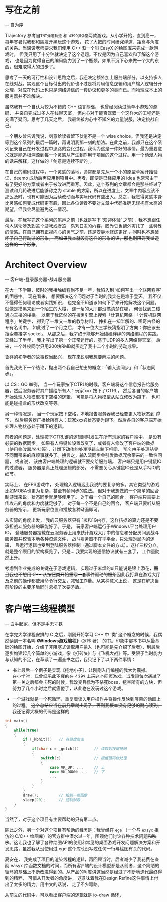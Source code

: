 # 写在之前
 -- 自为序

Trajectory 参考自`TNT弹道轨迹` 和 `4399弹弹堂`两款游戏。从小学开始，直到高一，每年寒暑假我都和朋友开黑玩这个游戏， 花了大把的时间研究弹道、距离与角度的关系。当课设老师要求我们使用 C++ 和一个叫 EasyX 的绘图库来完成一款游戏时， 但我只用了十分钟就决定了这个选题。不仅是因为自己喜欢和了解这个游戏， 也是因为觉得自己的编码能力到了一个瓶颈，如果不沉下心来做一个大的东西，很难取得大的进步了。

思考了一天的可行性和设计思路之后，我还决定额外加上服务端部分，以支持多人在线对战。实现这个目标付出的代价也不过是将对局信息逻辑和用户输入逻辑分开处理，对应在代码上也只是网络通信的一套协议和更多的类而已。而物理成本上的服务器并不难解决。  

虽然我有一个自认为较为不错的 C++ 语言基础， 也曾经阅读过简单小游戏的源码， 并亲自完成过多人在线聊天室， 但内心对于能否驾驭一个这样大的工程还是充满了疑问。思考了几天之后， 我最终被内心中不知名的力量说服，决定挑战自己。  

一个朋友曾告诉我说，刻意给读者留下伏笔不是一个 wise choice。但我还是决定等到这个系列的最后一篇时，再说明我那一刻的想法。在此之前，我都只在这个系列记录自己在开发过程中思路的变化过程。我认为这是一件好的事情。最为重要意义就是能追根溯源到每一个灵感从产生到作用于项目的这个过程。用一个动漫人物的话来解释，这样做的「剑意是连续不断的」。  

在自己的编码过程中，一个灵感的落地，通常都是先从一个小的原型草案开始验证，deemo 成功后再应用到项目中。再者，即便是已经应用的 idea 也常常由于有了更好的方案或者由于被改进而重写。因此，这个系列的文章都会是那些经过了测试和几轮改进后能够称之为 stable 的方案，所以在进度上，文章中内容应该不那么及时，也有可能因为后续改动而与实际代码有些出入。总之，我觉得灵感本身比灵感如何变成代码更有趣，因此各位读者不要对文章中代码准确无误抱有太高的期望，但我会尽量避免这一情况。

最后，在我写完这个系列的尾声之前（也就是写下 ‘欢迎体验’ 之前），我不想跟任何人谈论涉及到这个游戏或者这一系列日志的内容，因为它也额外寄托了一些特殊的情感。在自己拥有正视内心的勇气之前，还是安静地修炼更好 ~~，同时也不想破坏了自己行动派的形象， 而如果我本就没有这样的形象的话，那也别阻碍我塑造这样的一个形象~~。


# Architect Overview    
 -- 客户端-登录服务器-战斗服务器  
 
在大一下学期，彼时的我接触编程尚不足一年，我陷入到 ‘如何写出一个联网程序’ 的困惑中。 现在看来， 想要解决这个问题对于当时的我实在是难于登天。 我不仅不懂得任何理论或者实践知识， 也完全不知道该如何下手来开始解决这个问题。 就像是摸黑来到一个陌生的大楼， 连一层的大厅都没搞清楚在哪， 何谈找到二楼通向三楼的楼梯。 以至于我茫然的在搜索引擎上搜索「计算机网络」「计算机联网程序」关键字， 得到了一堆又一堆的教学材料， 挣扎在一知半解的、稀奇古怪的专有名词中。 如此过了一个月之后， 才有一位大三学长猜指明了方向：你应该去搜索套接字 socket。 从那之后，我才终于能够开始磕磕绊绊的网络编程的实践。 又经过了半年， 我才写出了第一个正常运行的，基于UDP的多人网络聊天室。 后来，一个外校同学只用200块RMB就买走了我十二个小时的劳动成果。 

鲁莽的初学者的故事权当起兴， 现在来说明我想要解决的问题。

首先我先下一个结论，抛出两个我自己想出的概念：「输入流同步」和「状态同步」。

以 CS：GO 举例， 当一个玩家按下CTRL的时候，客户端将这个信息报告给服务器，然后服务器将其广播给所有人：玩家 xxx 按下了CTRL， 然后各自的客户端开始处理人物模型按下空格的逻辑， 可能是将人物模型从站立修改为蹲下， 也可能是碰撞盒的形状改变等等。  

另一种情况是， 当一个玩家按下空格，本地报告服务器我已经变更人物状态到 蹲下， 然后服务器广播给所有人：玩家xxx的状态变为蹲下。然后各自的客户端开始处理人物状态处于蹲下的逻辑。 

前者的问题是，处理按下CTRL键的逻辑同时发生在所有玩家的客户端中， 是没有必要的数据同步。 如果有人将键位设置改变了，或者有人修改了客户端的数据（使用修改器/外挂等），让蹲下动作的处理逻辑与趴下相同， 那么由于处理结果不同而带来的麻烦事就多了。换言之，输入流同步会引发数据冗余带来的一致性问题， 或者说， 该由客户端处理的逻辑就不要交给服务端。 客户端只是用户键鼠IO的过滤器， 服务器是真正处理逻辑的部分， 不需要关心从键鼠IO还是从手柄IO的细节。

实际上， 在FPS游戏中， 处理输入逻辑远比我说的要复杂的多。其它类型的游戏比如MOBA也更为复杂，甚至有帧同步的说法。 但对于我想做的一个简单的回合制游戏来说，状态同步就足够使用了。 对于每一个自己的回合， 客户端只需要上传攻击的角度和力度就足够了， 对于每一个不是自己的回合， 客户端只要听从服务器的指示， 更新玩家位置和播放各种动画即可。  

从实际的角度出发， 我的云服务器只有 1核和1G内存，这样拮据的算力还是不要承担战斗服务器的职能好了。于是， 玩家客户端运行于Windows平台处理用户IO， 登陆服务器挂载在云服务器上用来统计游戏大厅中的信息和分配房间到战斗服务器并校验本地各种资源文件， 战斗服务器不在乎平台，只处理对局内的逻辑， 且运行逻辑也受到登陆服务器控制（通过脚本文件的方式）。这样三权分立，就是整个项目的架构概览了，只是... 我要实现的通信协议就有三套了， 工作量陡然上升。  

考虑到作业完成的关键在于游戏逻辑， 实现过于麻烦的ui只能说是锦上添花，~~而且我也不想用 C++ 从按钮类开始重写一套事件驱动的框架~~因此我打算在游戏大厅及之前的操作都使用命令行交互，减轻工作量。从某种意义上说， 这是在解决当前阶段的主要矛盾同时忽视了次要矛盾。

# 客户端三线程模型
 -- 白手起家，但不是手无寸铁  

在学完大学课程安排的 C 之后，刚刚开始学习 C++ 中 ‘类’ 这个概念的时候，我偶然读到一本名叫 __《Windows游戏编程》__（罗林 著） 的书。印象中那本书中从最基础的绘图开始，介绍了非阻塞式读取用户输入（也可能是先介绍了后者），到最后逐步构建起几个简单的小游戏，像《打砖块》与《飞机大战》等。受限于当时能力与认知的不足，在草读了一遍全书之后，我只记下了以下两件事情：

+ 书上最后一个例子是实现《挖地小子》，让刚刚入门编程的我大为震撼。  
在小学时，我曾经乐此不疲的在 4399 上玩这个网页游戏。当发现每次通过了第一关之后都会卡死的时候，我改变目标为不杀死boss，挖空所有的方块，但努力了几个小时之后就疲倦了，从此也在没玩过这个游戏。 

+ 一个游戏就是一个死循环，重复着读入用户操作并将操作反映到屏幕的动画上的过程。 
~~这个总结应当在前几章就出现了，否则我根本没有足够的耐心读到。~~   
我还记得大概的代码是这样的 

~~~ C
int main()
{
    while(true)
    {
        if (_kbhit())   // 有键盘敲击
        {
            if(char c = _getch())       // 读取到按键键码
            {
                switch(c)               // 根据键码做处理
                {
                    case VK_UP: ...     // 上
                    case VK_DOWN: ...   // 下
                    ...            
                }
            }
        }
        draw();         // 绘制一帧图像
        sleep(20);      // 控制帧数
    }
}
~~~  

当然了，对于这个项目有主要帮助的只有第二点。

除此之外，另一个对这个项目有帮助的经历是：我曾经在 `ege` （一个与 `exsyx` 相仿的 C/C++ 绘图库）的官方群中潜水过一年，围观他们讨论各种技术问题~~和吹水~~。这让我也了解了各种绘图API的使用和常见的桌面游戏开发问题解决方案和开发思路，虽然我从没使用过 ege 这个库也没写过任何一行与绘图有关的代码。  

夏安在， 我完成了项目的渲染线程的逻辑，再回顾当时，后者减少了我花费在查阅 easyx 库函数文档的时间，而所有客户端的设计模型都是从前者，这个简陋的循环的基础上不断改进得到的。从产品的角度讲这当然是经过了不断地迭代最终得到的精粹， 可惜从开发者的角度讲， 这意味着我在Design Refine这件事情上付出了太多的精力。用中文的话说， 走了不少弯路。

从前文的代码中，可以看出客户端的逻辑就是 io-draw 循环，